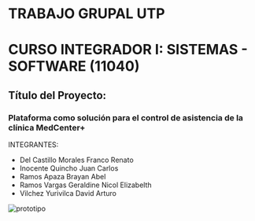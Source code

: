 # TRABAJO GRUPAL UTP
# CURSO INTEGRADOR I: SISTEMAS - SOFTWARE (11040)
## Título del Proyecto:
### Plataforma como solución para el control de asistencia de la clínica MedCenter+

INTEGRANTES:

* Del Castillo Morales Franco Renato
* Inocente Quincho Juan Carlos
* Ramos Apaza Brayan Abel
* Ramos Vargas Geraldine Nicol Elizabelth
* Vilchez Yurivilca David Arturo

![prototipo](https://user-images.githubusercontent.com/109124389/178419170-f8e48971-ccfd-45ab-ac15-66b1a39cdaee.png)

